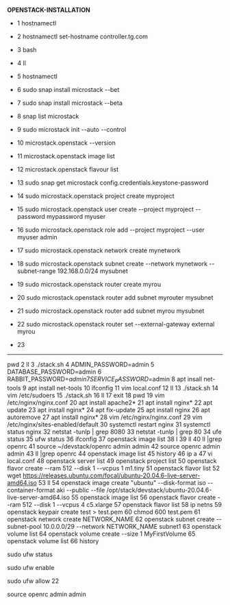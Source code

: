 **OPENSTACK-INSTALLATION**

-    1  hostnamectl
-    2  hostnamectl set-hostname controller.tg.com
-    3  bash
-    4  ll
-    5  hostnamectl
-    6  sudo snap install microstack --bet
-    7  sudo snap install microstack --beta
-    8  snap list microstack
-    9  sudo microstack init --auto --control
-   10  microstack.openstack --version
-   11  microstack.openstack image list
-   12  microstack.openstack flavour list
-   13   sudo snap get microstack config.credentials.keystone-password

-   14 sudo microstack.openstack project create myproject

-   15  sudo microstack.openstack user create --project myproject --password mypassword myuser

-   16  sudo microstack.openstack role add --project myproject --user myuser admin

-   17  sudo microstack.openstack network create mynetwork

-   18 sudo microstack.openstack subnet create --network mynetwork --subnet-range 192.168.0.0/24 mysubnet

-   19  sudo microstack.openstack router create myrou

-   20  sudo microstack.openstack router add subnet myrouter mysubnet
-   21  sudo microstack.openstack router add subnet myrou mysubnet

-   22  sudo microstack.openstack router set --external-gateway external myrou

-   23 



--------------------------------------------------------------------------------------------------------------------------------------------------------------

 pwd
    2  ll
    3  ./stack.sh
    4  ADMIN_PASSWORD=admin
    5  DATABASE_PASSWORD=admin
    6  RABBIT_PASSWORD=$admin
    7  SERVICE_PASSWORD=$admin
    8  apt insall net-tools
    9  apt install net-tools
   10  ifconfig
   11  vim local.conf
   12  ll
   13  ./stack.sh
   14  vim /etc/sudoers
   15  ./stack.sh
   16  ll
   17  exit
   18  pwd
   19  vim /etc/nginx/nginx.conf
   20  apt install apache2*
   21  apt install nginx*
   22  apt update
   23  apt install nginx*
   24  apt fix-update
   25  apt install nginx
   26  apt autoremove
   27  apt install nginx*
   28  vim /etc/nginx/nginx.conf
   29  vim /etc/nginx/sites-enabled/default
   30  systemctl restart nginx
   31  systemctl status nginx
   32  netstat -tunlp | grep 8080
   33  netstat -tunlp | grep 80
   34  ufe status
   35  ufw status
   36  ifconfig
   37  openstack image list
   38  l
   39  ll
   40  ll |grep openrc
   41  source ~/devstack/openrc admin admin
   42  source openrc admin admin
   43  ll |grep openrc
   44  openstack image list
   45  history
   46  ip a
   47  vi local.conf
   48  openstack server list
   49  openstack project list
   50  openstack flavor create --ram 512 --disk 1 --vcpus 1 m1.tiny
   51  openstack flavor list 
   52  wget https://releases.ubuntu.com/focal/ubuntu-20.04.6-live-server-amd64.iso
   53  ll
   54  openstack image create "ubuntu" --disk-format iso --container-format aki --public --file /opt/stack/devstack/ubuntu-20.04.6-live-server-amd64.iso
   55  openstack image list
   56  openstack flavor create --ram 512 --disk 1 --vcpus 4 c5.xlarge
   57  openstack flavor list
   58  ip netns
   59  openstack keypair create test > test.pem
   60  chmod 600 test.pem
   61  openstack network create NETWORK_NAME
   62  openstack subnet create --subnet-pool 10.0.0.0/29 --network NETWORK_NAME subnet1
   63  openstack volume list
   64  openstack volume create --size 1 MyFirstVolume
   65  openstack volume list
   66  history


sudo ufw status

sudo ufw enable

sudo ufw allow 22

source openrc admin admin

